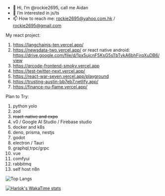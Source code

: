 - 👋 Hi, I’m @rockie2695, call me Aidan
- 👀 I’m interested in js/ts
- 📫 How to reach me: rockie2695@yahoo.com.hk / rockie2695@gmail.com

My react project:
1. https://langchainjs-ten.vercel.app/
2. https://newsdata-two.vercel.app/ or react native android: https://drive.google.com/file/d/1px5ujcnF5KsG5sTbTvkA6bhFjrqXuDB6/view 
3. https://qrcode-frontend-smoky.vercel.app
4. https://test-twitter-next.vercel.app/
5. https://react-war-seven.vercel.app/playground
6. https://trusting-austin-bb7eb7.netlify.app/
7. https://finance-nu-flame.vercel.app/

Plan to Try:
1. python yolo
2. zod
3. <del>react-native and expo</del>
4. v0 / Google AI Studio / Firebase studio
5. docker and k8s
6. deno, prisma, nestjs
7. godot
8. electron / Tauri
9. graphql,trpc/grpc
10. vue
11. comfyui
12. rabbitmq
13. self host n8n

<!---
rockie2695/rockie2695 is a ✨ special ✨ repository because its `README.md` (this file) appears on your GitHub profile.
You can click the Preview link to take a look at your changes.
--->
![Top Langs](https://github-readme-stats.vercel.app/api/top-langs/?username=rockie2695&layout=compact)

[![Harlok's WakaTime stats](https://github-readme-stats.vercel.app/api/wakatime?username=rockie2695&layout=compact)](https://github.com/anuraghazra/github-readme-stats)
